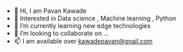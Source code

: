 - 👋 Hi, I am Pavan Kawade
- 👀 Interested in Data science , Machine learning , Python
- 🌱 I’m currently learning new edge technologies
- 💞️ I’m looking to collaborate on ...
- 📫 I am available over kawadepavan@gnail.com

<!---
Pavy9/Pavy9 is a ✨ special ✨ repository because its `README.md` (this file) appears on your GitHub profile.
You can click the Preview link to take a look at your changes.
--->
